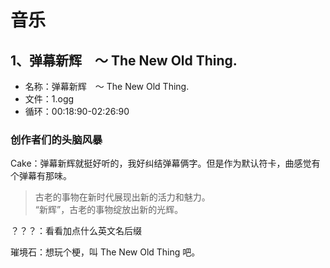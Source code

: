 # 音乐

## 1、弹幕新辉　～ The New Old Thing.

* 名称：弹幕新辉　～ The New Old Thing.  
* 文件：1.ogg  
* 循环：00:18:90-02:26:90  

### 创作者们的头脑风暴

Cake：弹幕新辉就挺好听的，我好纠结弹幕俩字。但是作为默认符卡，曲感觉有个弹幕有那味。

> 古老的事物在新时代展现出新的活力和魅力。  
> “新辉”，古老的事物绽放出新的光辉。  

？？？：看看加点什么英文名后缀

璀境石：想玩个梗，叫 The New Old Thing 吧。
